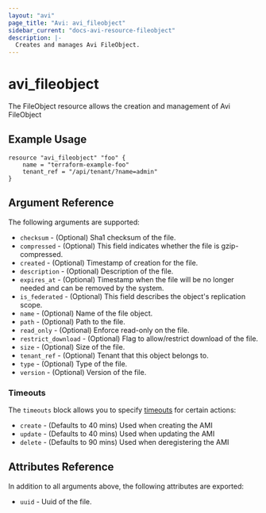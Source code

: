 ```yaml
---
layout: "avi"
page_title: "Avi: avi_fileobject"
sidebar_current: "docs-avi-resource-fileobject"
description: |-
  Creates and manages Avi FileObject.
---
```


# avi_fileobject

The FileObject resource allows the creation and management of Avi FileObject

## Example Usage

```hcl
resource "avi_fileobject" "foo" {
    name = "terraform-example-foo"
    tenant_ref = "/api/tenant/?name=admin"
}
```

## Argument Reference

The following arguments are supported:

* `checksum` - (Optional) Sha1 checksum of the file.
* `compressed` - (Optional) This field indicates whether the file is gzip-compressed.
* `created` - (Optional) Timestamp of creation for the file.
* `description` - (Optional) Description of the file.
* `expires_at` - (Optional) Timestamp when the file will be no longer needed and can be removed by the system.
* `is_federated` - (Optional) This field describes the object's replication scope.
* `name` - (Optional) Name of the file object.
* `path` - (Optional) Path to the file.
* `read_only` - (Optional) Enforce read-only on the file.
* `restrict_download` - (Optional) Flag to allow/restrict download of the file.
* `size` - (Optional) Size of the file.
* `tenant_ref` - (Optional) Tenant that this object belongs to.
* `type` - (Optional) Type of the file.
* `version` - (Optional) Version of the file.


### Timeouts

The `timeouts` block allows you to specify [timeouts](https://www.terraform.io/docs/configuration/resources.html#timeouts) for certain actions:

* `create` - (Defaults to 40 mins) Used when creating the AMI
* `update` - (Defaults to 40 mins) Used when updating the AMI
* `delete` - (Defaults to 90 mins) Used when deregistering the AMI

## Attributes Reference

In addition to all arguments above, the following attributes are exported:

* `uuid` -  Uuid of the file.

